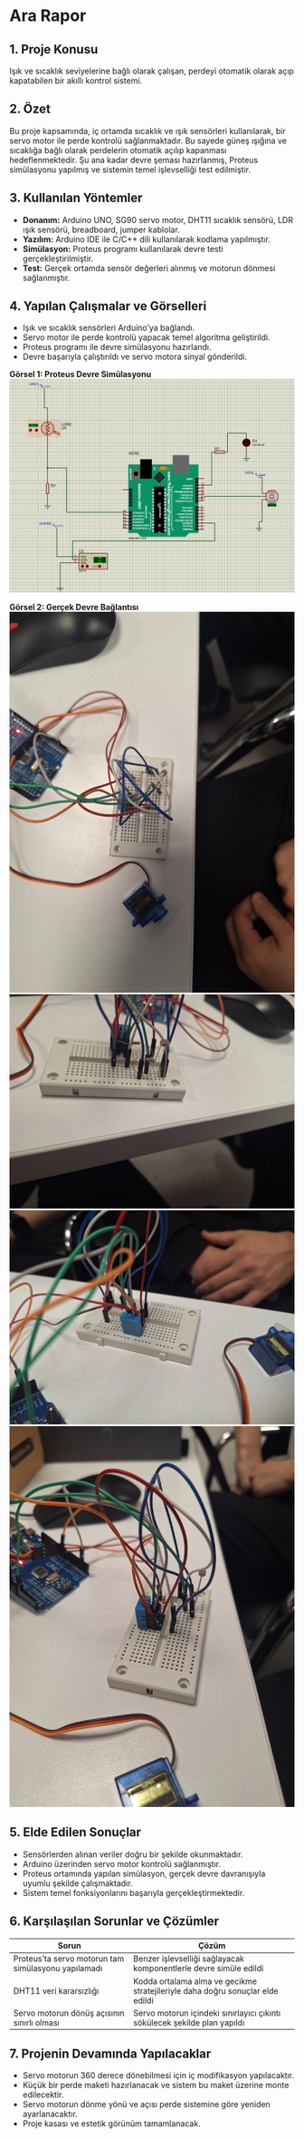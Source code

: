 # Ara Rapor

## 1. Proje Konusu
Işık ve sıcaklık seviyelerine bağlı olarak çalışan, perdeyi otomatik olarak açıp kapatabilen bir akıllı kontrol sistemi.

## 2. Özet
Bu proje kapsamında, iç ortamda sıcaklık ve ışık sensörleri kullanılarak, bir servo motor ile perde kontrolü sağlanmaktadır. Bu sayede güneş ışığına ve sıcaklığa bağlı olarak perdelerin otomatik açılıp kapanması hedeflenmektedir. Şu ana kadar devre şeması hazırlanmış, Proteus simülasyonu yapılmış ve sistemin temel işlevselliği test edilmiştir.

## 3. Kullanılan Yöntemler
- **Donanım:** Arduino UNO, SG90 servo motor, DHT11 sıcaklık sensörü, LDR ışık sensörü, breadboard, jumper kablolar.
- **Yazılım:** Arduino IDE ile C/C++ dili kullanılarak kodlama yapılmıştır.
- **Simülasyon:** Proteus programı kullanılarak devre testi gerçekleştirilmiştir.
- **Test:** Gerçek ortamda sensör değerleri alınmış ve motorun dönmesi sağlanmıştır.

## 4. Yapılan Çalışmalar ve Görselleri
- Işık ve sıcaklık sensörleri Arduino’ya bağlandı.
- Servo motor ile perde kontrolü yapacak temel algoritma geliştirildi.
- Proteus programı ile devre simülasyonu hazırlandı.
- Devre başarıyla çalıştırıldı ve servo motora sinyal gönderildi.

**Görsel 1: Proteus Devre Simülasyonu**  
![Proteus Devre Simülasyonu](Figure/devre5.jpg)


**Görsel 2: Gerçek Devre Bağlantısı**  
![Gerçek Devre](Figure/devre1.jpg)
![Gerçek Devre](Figure/devre2.jpg)
![Gerçek Devre](Figure/devre3.jpg)
![Gerçek Devre](Figure/devre4.jpg)


## 5. Elde Edilen Sonuçlar
- Sensörlerden alınan veriler doğru bir şekilde okunmaktadır.
- Arduino üzerinden servo motor kontrolü sağlanmıştır.
- Proteus ortamında yapılan simülasyon, gerçek devre davranışıyla uyumlu şekilde çalışmaktadır.
- Sistem temel fonksiyonlarını başarıyla gerçekleştirmektedir.

## 6. Karşılaşılan Sorunlar ve Çözümler
| Sorun | Çözüm |
|------|-------|
| Proteus’ta servo motorun tam simülasyonu yapılamadı | Benzer işlevselliği sağlayacak komponentlerle devre simüle edildi |
| DHT11 veri kararsızlığı | Kodda ortalama alma ve gecikme stratejileriyle daha doğru sonuçlar elde edildi |
| Servo motorun dönüş açısının sınırlı olması | Servo motorun içindeki sınırlayıcı çıkıntı sökülecek şekilde plan yapıldı |

## 7. Projenin Devamında Yapılacaklar
- Servo motorun 360 derece dönebilmesi için iç modifikasyon yapılacaktır.
- Küçük bir perde maketi hazırlanacak ve sistem bu maket üzerine monte edilecektir.
- Servo motorun dönme yönü ve açısı perde sistemine göre yeniden ayarlanacaktır.
- Proje kasası ve estetik görünüm tamamlanacak.


